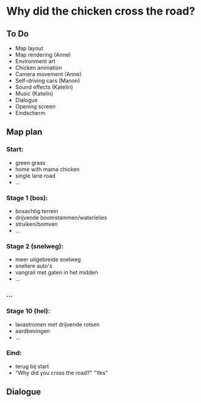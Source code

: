 # Why did the chicken cross the road?

## To Do
- Map layout
- Map rendering (Anne)
- Environment art
- Chicken animation 
- Camera movement (Anne)
- Self-driving cars (Manon)
- Sound effects (Katelin)
- Music (Katelin)
- Dialogue
- Opening screen
- Eindscherm 

## Map plan
### Start: 
- green grass
- home with mama chicken
- single lane road
- ...

### Stage 1 (bos):
- bosachtig terrein
- drijvende boomstammen/waterlelies
- struiken/bomven
- ...

### Stage 2 (snelweg):
- meer uitgebreide snelweg
- snellere auto's
- vangrail met gaten in het midden
- ...

### ...

### Stage 10 (hel):
- lavastromen met drijvende rotsen
- aardbevingen
- ...

### Eind:
- terug bij start
- "Why did you cross the road?" "Yes"


## Dialogue


